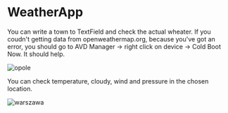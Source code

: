 
# WeatherApp 
You can write a town to TextField and check the actual wheater. 
If you coudn't getting data from openweathermap.org, because you've got an error, you should go to AVD Manager ->  right click on device -> Cold Boot Now. It should help. 


![opole](https://user-images.githubusercontent.com/63973627/110498492-a9dc5a00-80f7-11eb-875b-6772aa552660.png)

You can check temperature, cloudy, wind and pressure in the chosen location. 


![warszawa](https://user-images.githubusercontent.com/63973627/110498565-bbbdfd00-80f7-11eb-8f03-67d49d25059b.png)

